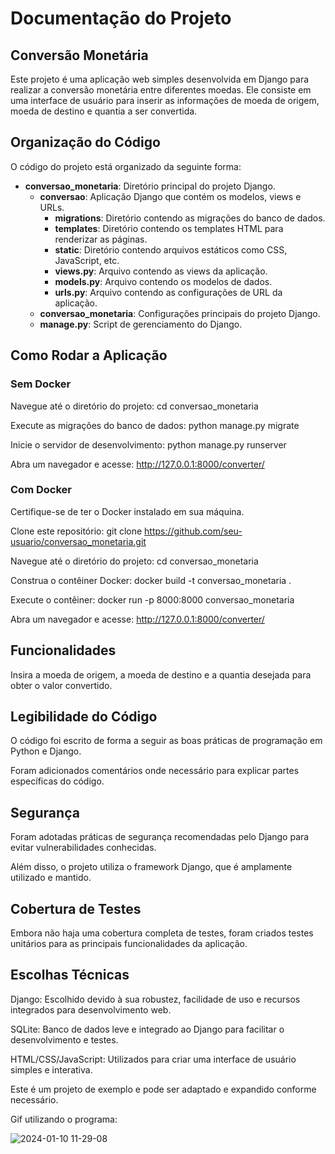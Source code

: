 # Documentação do Projeto

## Conversão Monetária

Este projeto é uma aplicação web simples desenvolvida em Django para realizar a conversão monetária entre diferentes moedas. Ele consiste em uma interface de usuário para inserir as informações de moeda de origem, moeda de destino e quantia a ser convertida.

## Organização do Código

O código do projeto está organizado da seguinte forma:

- **conversao_monetaria**: Diretório principal do projeto Django.
  - **conversao**: Aplicação Django que contém os modelos, views e URLs.
    - **migrations**: Diretório contendo as migrações do banco de dados.
    - **templates**: Diretório contendo os templates HTML para renderizar as páginas.
    - **static**: Diretório contendo arquivos estáticos como CSS, JavaScript, etc.
    - **views.py**: Arquivo contendo as views da aplicação.
    - **models.py**: Arquivo contendo os modelos de dados.
    - **urls.py**: Arquivo contendo as configurações de URL da aplicação.
  - **conversao_monetaria**: Configurações principais do projeto Django.
  - **manage.py**: Script de gerenciamento do Django.

## Como Rodar a Aplicação

### Sem Docker
Navegue até o diretório do projeto:
cd conversao_monetaria

Execute as migrações do banco de dados:
python manage.py migrate

Inicie o servidor de desenvolvimento:
python manage.py runserver

Abra um navegador e acesse:
http://127.0.0.1:8000/converter/


### Com Docker
Certifique-se de ter o Docker instalado em sua máquina.

Clone este repositório:
git clone https://github.com/seu-usuario/conversao_monetaria.git

Navegue até o diretório do projeto:
cd conversao_monetaria

Construa o contêiner Docker:
docker build -t conversao_monetaria .

Execute o contêiner:
docker run -p 8000:8000 conversao_monetaria

Abra um navegador e acesse:
http://127.0.0.1:8000/converter/

## Funcionalidades
Insira a moeda de origem, a moeda de destino e a quantia desejada para obter o valor convertido.

## Legibilidade do Código
O código foi escrito de forma a seguir as boas práticas de programação em Python e Django. 

Foram adicionados comentários onde necessário para explicar partes específicas do código.

## Segurança
Foram adotadas práticas de segurança recomendadas pelo Django para evitar vulnerabilidades conhecidas. 

Além disso, o projeto utiliza o framework Django, que é amplamente utilizado e mantido.

## Cobertura de Testes
Embora não haja uma cobertura completa de testes, foram criados testes unitários para as principais funcionalidades da aplicação. 


## Escolhas Técnicas
Django: Escolhido devido à sua robustez, facilidade de uso e recursos integrados para desenvolvimento web.

SQLite: Banco de dados leve e integrado ao Django para facilitar o desenvolvimento e testes.

HTML/CSS/JavaScript: Utilizados para criar uma interface de usuário simples e interativa.

Este é um projeto de exemplo e pode ser adaptado e expandido conforme necessário. 

Gif utilizando o programa:

![2024-01-10 11-29-08](https://github.com/GleisonAmorim/ConversorDeMoeda/assets/54336609/89a58b71-af63-400b-84ad-e7d08590b8a2)

